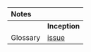 
Notes                |   |
:------------------- | - |
&nbsp;               | __Inception__ 
Glossary             | [issue](github.com/nuoxoxo/IRCIC/issues/1)
